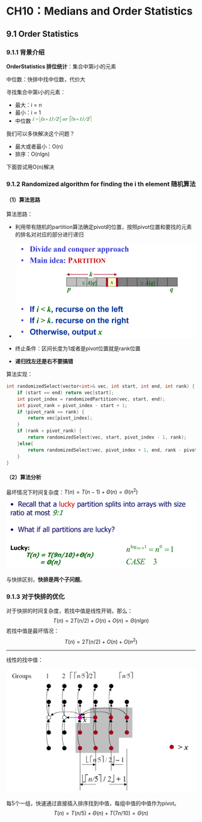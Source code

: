 # CH10：Medians and Order Statistics

## 9.1 Order Statistics

### 9.1.1 背景介绍

**OrderStatistics 排位统计**：集合中第i小的元素

中位数：快排中找中位数，代价大

寻找集合中第i小的元素：

- 最大：i = n
- 最小：i = 1
- 中位数<img src="CH10%EF%BC%9AMedians%20and%20Order%20Statistics.assets/image-20220608110311148.png" alt="image-20220608110311148" style="zoom:33%;" />

我们可以多快解决这个问题？

- 最大或者最小：O(n)
- 排序：O(nlgn)

下面尝试用O(n)解决

### 9.1.2 Randomized algorithm for finding the i th element 随机算法

#### （1）算法思路

算法思路：

- 利用带有随机的partition算法确定pivot的位置，按照pivot位置和要找的元素的排名对对应的部分进行递归
- <img src="CH10%EF%BC%9AMedians%20and%20Order%20Statistics.assets/image-20220608113344640.png" alt="image-20220608113344640" style="zoom:50%;" />

- 终止条件：区间长度为1或者是pivot位置就是rank位置
- **递归找左还是右不要搞错**

算法实现：

```cpp
int randomizedSelect(vector<int>& vec, int start, int end, int rank) {
	if (start == end) return vec[start];
	int pivot_index = randomizedPartition(vec, start, end);
	int pivot_rank = pivot_index - start + 1;
	if (pivot_rank == rank) {
		return vec[pivot_index];
	}
	if (rank < pivot_rank) {
		return randomizedSelect(vec, start, pivot_index - 1, rank);				// 左边找 
	}else{
		return randomizedSelect(vec, pivot_index + 1, end, rank - pivot_rank);	// 右边找 
	}
}
```

#### （2）算法分析

最坏情况下时间复杂度：$T(n) = T(n-1) +\Theta(n) = \Theta(n^2)$

![image-20220608114036082](CH10%EF%BC%9AMedians%20and%20Order%20Statistics.assets/image-20220608114036082.png)

与快排区别，**快排是两个子问题**。

### 9.1.3 对于快排的优化

对于快排的时间复杂度，若找中值是线性开销，那么：
$$
T(n) = 2T(n/2) + O(n) + O(n)
=\Theta(nlgn)
$$
若找中值是最坏情况：
$$
T(n) = 2T(n/2) + O(n) +O(n^2)
$$

---

线性的找中值：

![image-20220608114456739](CH10%EF%BC%9AMedians%20and%20Order%20Statistics.assets/image-20220608114456739.png)

每5个一组，快速通过直接插入排序找到中值，每组中值的中值作为pivot。
$$
T(n) = T(n/5) + \Theta(n) + T(7n/10) = \Theta(n)
$$
